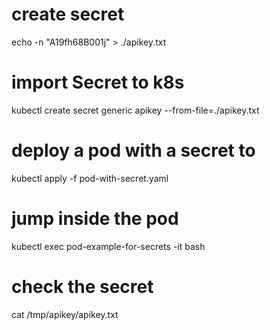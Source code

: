 # create secret

echo -n "A19fh68B001j" > ./apikey.txt

# import Secret to k8s

kubectl create secret generic apikey --from-file=./apikey.txt

# deploy a pod with a secret to

kubectl apply -f pod-with-secret.yaml

# jump inside the pod

kubectl exec pod-example-for-secrets -it bash

# check the secret

cat /tmp/apikey/apikey.txt
